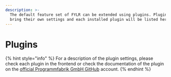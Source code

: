 ```yaml
---
description: >-
  The default feature set of FYLR can be extended using plugins. Plugins can
  bring their own settings and each installed plugin will be listed here.
---
```


# Plugins

{% hint style="info" %}
For a description of the plugin settings, please check each plugin in the frontend or check the documentation of the plugin on the [official Programmfabrik GmbH GitHub](https://github.com/orgs/programmfabrik/repositories?q=plugin) account.
{% endhint %}

